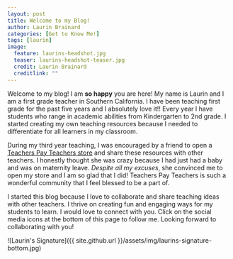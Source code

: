 ```yaml
---
layout: post
title: Welcome to my Blog!
author: Laurin Brainard
categories: [Get to Know Me!]
tags: [laurin]
image:
  feature: laurins-headshot.jpg
  teaser: laurins-headshot-teaser.jpg
  credit: Laurin Brainard
  creditlink: ""
---
```

Welcome to my blog! I am **so happy** you are here! My name is Laurin and I am a first grade teacher in Southern California. I have been teaching first grade for the past five years and I absolutely love it!! Every year I have students who range in academic abilities from Kindergarten to 2nd grade. I started creating my own teaching resources because I needed to differentiate for all learners in my classroom. 

During my third year teaching, I was encouraged by a friend to open a [Teachers Pay Teachers store](http://bit.ly/ThePrimaryBrain) and share these resources with other teachers. I honestly thought she was crazy because I had just had a baby and was on maternity leave. *Despite all my excuses*, she convinced me to open my store and I am so glad that I did! Teachers Pay Teachers is such a wonderful community that I feel blessed to be a part of. 

I started this blog because I love to collaborate and share teaching ideas with other teachers. I thrive on creating fun and engaging ways for my students to learn. I would love to connect with you. Click on the social media icons at the bottom of this page to follow me. Looking forward to collaborating with you!

![Laurin's Signature]({{ site.github.url }}/assets/img/laurins-signature-bottom.jpg)